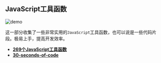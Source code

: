## JavaScript工具函数

![demo](http://ahuntsun.gitee.io/blogimagebed/img/vuepress/article/6.png)

这一部分收集了一些非常实用的`JavaScript`工具函数，也可以说是一些代码片段。极易上手，提高开发效率。
<ul>
<li><a href="/navitem/article/notes/toolfunc/notes/1"><b>269个JavaScript工具函数</b></a></li>
<li><a href="/navitem/article/notes/toolfunc/notes/2"><b>30-seconds-of-code</b></a></li>
</ul>